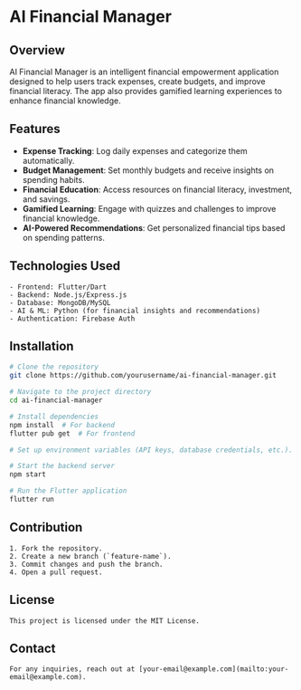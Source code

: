 # AI Financial Manager

## Overview
AI Financial Manager is an intelligent financial empowerment application designed to help users track expenses, create budgets, and improve financial literacy. The app also provides gamified learning experiences to enhance financial knowledge.

## Features
- **Expense Tracking**: Log daily expenses and categorize them automatically.
- **Budget Management**: Set monthly budgets and receive insights on spending habits.
- **Financial Education**: Access resources on financial literacy, investment, and savings.
- **Gamified Learning**: Engage with quizzes and challenges to improve financial knowledge.
- **AI-Powered Recommendations**: Get personalized financial tips based on spending patterns.

## Technologies Used
```plaintext
- Frontend: Flutter/Dart
- Backend: Node.js/Express.js
- Database: MongoDB/MySQL
- AI & ML: Python (for financial insights and recommendations)
- Authentication: Firebase Auth
```

## Installation
```sh
# Clone the repository
git clone https://github.com/yourusername/ai-financial-manager.git

# Navigate to the project directory
cd ai-financial-manager

# Install dependencies
npm install  # For backend
flutter pub get  # For frontend

# Set up environment variables (API keys, database credentials, etc.).

# Start the backend server
npm start

# Run the Flutter application
flutter run
```

## Contribution
```plaintext
1. Fork the repository.
2. Create a new branch (`feature-name`).
3. Commit changes and push the branch.
4. Open a pull request.
```

## License
```plaintext
This project is licensed under the MIT License.
```

## Contact
```plaintext
For any inquiries, reach out at [your-email@example.com](mailto:your-email@example.com).
```

